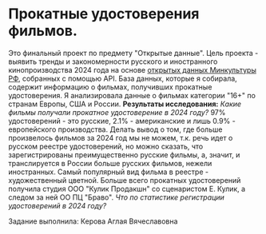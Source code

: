 # Прокатные удостоверения фильмов.
Это финальный проект по предмету "Открытые данные". Цель проекта - выявить тренды и закономерности русского и иностранного кинопроизводства 2024 года на основе [открытых данных Минкультуры РФ](https://opendata.mkrf.ru/item/api), собранных с помощью API. База данных, которые я собирала, содержит информацию о фильмах, получивших прокатные удостоверения. Я анализировала данные о фильмах категории "16+" по странам Европы, США и России.
**Результаты исследования:**
*Какие фильмы получали прокатное удостоверение в 2024 году?*
97% удостоверений - это русские, 2.1% - американские и лишь 0.9% - европейского производства. Делать вывод о том, где больше произвелось фильмов за 2024 год мы не можем, т.к. речь идет о русском реестре удостоверений, но можно сказать, что зарегистрированы преимущественно русские фильмы, а, значит, и транслируется в России больше русских фильмов, нежели иностранных.
Самый популярный вид фильма в реестре - художественный цветной. Больше всего прокатных удостоверений получила студия ООО "Кулик Продакшн" со сценаристом Е. Кулик, а следом за ней ОО ПЦ "Браво". 
*Что по статистике регистрации удостоверений в 2024 году?*


Задание выполнила: Керова Аглая Вячеславовна
